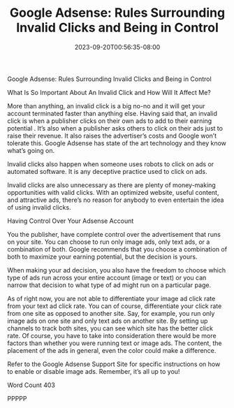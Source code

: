 ﻿---
title: "Google Adsense: Rules Surrounding Invalid Clicks and Being in Control"
date: 2023-09-20T00:56:35-08:00
description: "Google Sense Tips for Web Success"
featured_image: "/images/Google Sense.jpg"
tags: ["Google Sense"]
---

Google Adsense: Rules Surrounding Invalid Clicks and Being in Control

What Is So Important About An Invalid Click and How Will It Affect Me?

More than anything, an invalid click is a big no-no and it will get your account terminated faster than anything else.  Having said that, an invalid click is when a publisher clicks on their own ads to add to their earning potential .  It’s also when a publisher asks others to click on their ads just to raise their revenue.  It also raises the advertiser’s costs and Google won’t tolerate this.  Google Adsense has state of the art technology and they know what’s going on.

Invalid clicks also happen when someone uses robots to click on ads or automated software.  It is any deceptive practice used to click on ads.

Invalid clicks are also unnecessary as there are plenty of money-making opportunities with valid clicks.  With an optimized website, useful content, and attractive ads, there’s no reason for anybody to even entertain the idea of using invalid clicks. 

Having Control Over Your Adsense Account

You the publisher, have complete control over the advertisement that runs on your site.  You can choose to run only image ads, only text ads, or a combination of both.  Google recommends that you choose a combination of both to maximize your earning potential, but the decision is yours.

When making your ad decision, you also have the freedom to choose which type of ads run across your entire account (image or text) or you can narrow that decision to what type of ad might run on a particular page.  

As of right now, you are not able to differentiate your image ad click rate from your text ad click rate.  You can of course, differentiate your click rate from one site as opposed to another site.  Say, for example, you run only image ads on one site and only text ads on another site.  By setting up channels to track both sites, you can see which site has the better click rate.  Of course, you have to take into consideration there would be more factors than whether you were running text or image ads.  The content, the placement of the ads in general, even the color could make a difference.

Refer to the Google Adsense Support Site for specific instructions on how to enable or disable image ads.  Remember, it’s all up to you!	

Word Count 403

PPPPP

